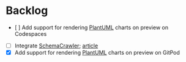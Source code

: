# Backlog

- [ ] Add support for rendering [PlantUML](https://plantuml.com/) charts on preview on Codespaces
- [ ] Integrate [SchemaCrawler](https://www.schemacrawler.com/); [article](https://dev.to/sualeh/generate-good-looking-plantuml-diagrams-for-your-database-3g19)
- [x] Add support for rendering [PlantUML](https://plantuml.com/) charts on preview on GitPod
